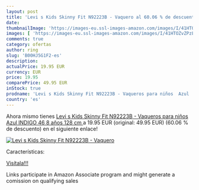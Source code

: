 ```yaml
---
layout: post
title: 'Levi s Kids Skinny Fit N92223B - Vaquero al 60.06 % de descuento'
date: 
thumbnailImage: 'https://images-eu.ssl-images-amazon.com/images/I/41HTOZvZPzL._SL200_.jpg'
images: [ 'https://images-eu.ssl-images-amazon.com/images/I/41HTOZvZPzL._SL200_.jpg' ]
comments: true
category: ofertas
author: ring
slug: 'B00HJ5G1F2-es'
description:
actualPrice: 19.95 EUR
currency: EUR
price: 19.95
comparePrice: 49.95 EUR
inStock: true
prodname: 'Levi s Kids Skinny Fit N92223B - Vaqueros para niños  Azul  INDIGO 46   8 años  128 cm '
country: 'es'
---
```


Ahora mismo tienes [Levi s Kids Skinny Fit N92223B - Vaqueros para niños  Azul  INDIGO 46   8 años  128 cm ](https://www.amazon.es/dp/B00HJ5G1F2/?tag=tolees-21) a 19.95 EUR (original: 49.95 EUR) (60.06 %  de descuento) en el siguiente enlace!

[![Levi s Kids Skinny Fit N92223B - Vaquero](https://images-eu.ssl-images-amazon.com/images/I/41HTOZvZPzL._SL200_.jpg)](https://www.amazon.es/dp/B00HJ5G1F2/?tag=tolees-21)

Características:


[Visítala!!!](https://www.amazon.es/dp/B00HJ5G1F2/?tag=tolees-21)

Links participate in Amazon Associate program and might generate a comission on qualifying sales
